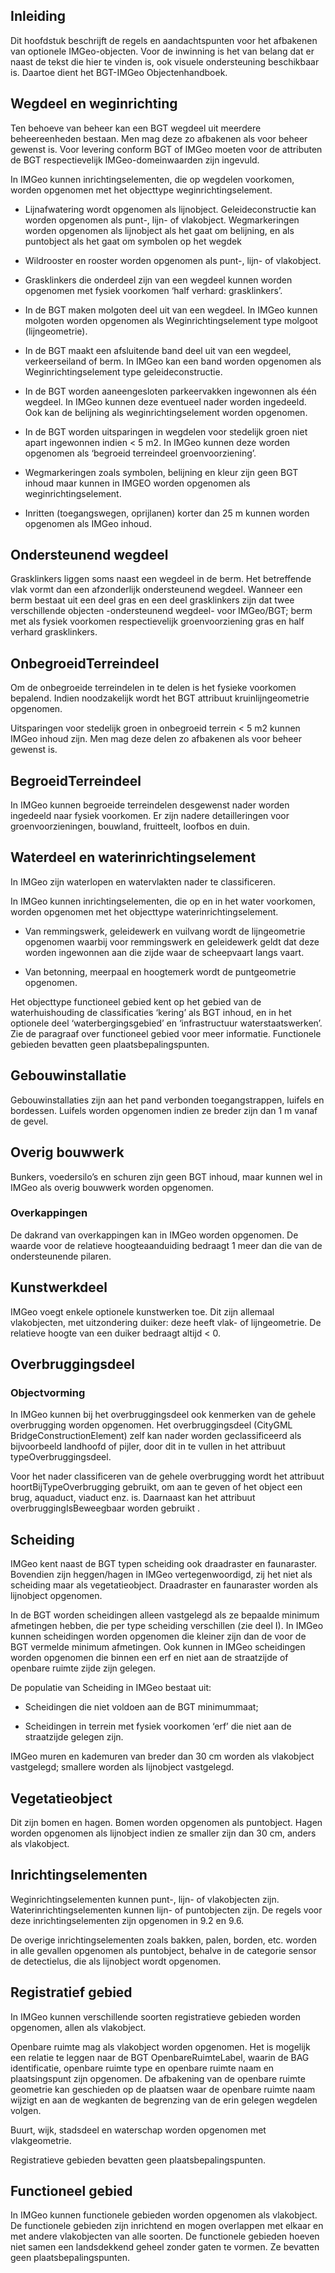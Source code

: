 Inleiding
---------

Dit hoofdstuk beschrijft de regels en aandachtspunten voor het afbakenen van
optionele IMGeo-objecten.
Voor de inwinning is het van belang dat er naast de tekst die hier te vinden is,
ook visuele ondersteuning beschikbaar is. Daartoe dient het BGT-IMGeo
Objectenhandboek.

Wegdeel en weginrichting
------------------------

Ten behoeve van beheer kan een BGT wegdeel uit meerdere beheereenheden bestaan.
Men mag deze zo afbakenen als voor beheer gewenst is. Voor levering conform BGT
of IMGeo moeten voor de attributen de BGT respectievelijk IMGeo-domeinwaarden
zijn ingevuld.

In IMGeo kunnen inrichtingselementen, die op wegdelen voorkomen, worden
opgenomen met het objecttype weginrichtingselement.

-   Lijnafwatering wordt opgenomen als lijnobject. Geleideconstructie kan worden
    opgenomen als punt-, lijn- of vlakobject. Wegmarkeringen worden opgenomen
    als lijnobject als het gaat om belijning, en als puntobject als het gaat om
    symbolen op het wegdek

-   Wildrooster en rooster worden opgenomen als punt-, lijn- of vlakobject.

-   Grasklinkers die onderdeel zijn van een wegdeel kunnen worden opgenomen met
    fysiek voorkomen ‘half verhard: grasklinkers’.

-   In de BGT maken molgoten deel uit van een wegdeel. In IMGeo kunnen molgoten
    worden opgenomen als Weginrichtingselement type molgoot (lijngeometrie).

-   In de BGT maakt een afsluitende band deel uit van een wegdeel,
    verkeerseiland of berm. In IMGeo kan een band worden opgenomen als
    Weginrichtingselement type geleideconstructie.

-   In de BGT worden aaneengesloten parkeervakken ingewonnen als één wegdeel. In
    IMGeo kunnen deze eventueel nader worden ingedeeld. Ook kan de belijning als
    weginrichtingselement worden opgenomen.

-   In de BGT worden uitsparingen in wegdelen voor stedelijk groen niet apart
    ingewonnen indien \< 5 m2. In IMGeo kunnen deze worden opgenomen als
    ‘begroeid terreindeel groenvoorziening’.

-   Wegmarkeringen zoals symbolen, belijning en kleur zijn geen BGT inhoud maar
    kunnen in IMGEO worden opgenomen als weginrichtingselement.

-   Inritten (toegangswegen, oprijlanen) korter dan 25 m kunnen worden opgenomen
    als IMGeo inhoud.

Ondersteunend wegdeel
---------------------

Grasklinkers liggen soms naast een wegdeel in de berm. Het betreffende vlak
vormt dan een afzonderlijk ondersteunend wegdeel. Wanneer een berm bestaat uit
een deel gras en een deel grasklinkers zijn dat twee verschillende objecten
-ondersteunend wegdeel- voor IMGeo/BGT; berm met als fysiek voorkomen
respectievelijk groenvoorziening gras en half verhard grasklinkers.

OnbegroeidTerreindeel
---------------------

Om de onbegroeide terreindelen in te delen is het fysieke voorkomen bepalend.
Indien noodzakelijk wordt het BGT attribuut kruinlijngeometrie opgenomen.

Uitsparingen voor stedelijk groen in onbegroeid terrein \< 5 m2 kunnen IMGeo
inhoud zijn. Men mag deze delen zo afbakenen als voor beheer gewenst is.

BegroeidTerreindeel
-------------------

In IMGeo kunnen begroeide terreindelen desgewenst nader worden ingedeeld naar
fysiek voorkomen. Er zijn nadere detailleringen voor groenvoorzieningen,
bouwland, fruitteelt, loofbos en duin.

Waterdeel en waterinrichtingselement
------------------------------------

In IMGeo zijn waterlopen en watervlakten nader te classificeren.

In IMGeo kunnen inrichtingselementen, die op en in het water voorkomen, worden
opgenomen met het objecttype waterinrichtingselement.

-   Van remmingswerk, geleidewerk en vuilvang wordt de lijngeometrie opgenomen
    waarbij voor remmingswerk en geleidewerk geldt dat deze worden ingewonnen
    aan die zijde waar de scheepvaart langs vaart.

-   Van betonning, meerpaal en hoogtemerk wordt de puntgeometrie opgenomen.

Het objecttype functioneel gebied kent op het gebied van de waterhuishouding de
classificaties ‘kering’ als BGT inhoud, en in het optionele deel
‘waterbergingsgebied’ en ‘infrastructuur waterstaatswerken’. Zie de paragraaf
over functioneel gebied voor meer informatie. Functionele gebieden bevatten geen
plaatsbepalingspunten.

Gebouwinstallatie
-----------------

Gebouwinstallaties zijn aan het pand verbonden toegangstrappen, luifels en
bordessen. Luifels worden opgenomen indien ze breder zijn dan 1 m vanaf de
gevel.

Overig bouwwerk
---------------

Bunkers, voedersilo’s en schuren zijn geen BGT inhoud, maar kunnen wel in IMGeo
als overig bouwwerk worden opgenomen.

### Overkappingen

De dakrand van overkappingen kan in IMGeo worden opgenomen. De waarde voor de
relatieve hoogteaanduiding bedraagt 1 meer dan die van de ondersteunende
pilaren.

Kunstwerkdeel
-------------

IMGeo voegt enkele optionele kunstwerken toe. Dit zijn allemaal vlakobjecten,
met uitzondering duiker: deze heeft vlak- of lijngeometrie. De relatieve hoogte
van een duiker bedraagt altijd \< 0.

Overbruggingsdeel
-----------------

### Objectvorming

In IMGeo kunnen bij het overbruggingsdeel ook kenmerken van de gehele
overbrugging worden opgenomen. Het overbruggingsdeel (CityGML
BridgeConstructionElement) zelf kan nader worden geclassificeerd als
bijvoorbeeld landhoofd of pijler, door dit in te vullen in het attribuut
typeOverbruggingsdeel.

Voor het nader classificeren van de gehele overbrugging wordt het attribuut
hoortBijTypeOverbrugging gebruikt, om aan te geven of het object een brug,
aquaduct, viaduct enz. is. Daarnaast kan het attribuut overbruggingIsBeweegbaar
worden gebruikt .

Scheiding
---------

IMGeo kent naast de BGT typen scheiding ook draadraster en faunaraster.
Bovendien zijn heggen/hagen in IMGeo vertegenwoordigd, zij het niet als
scheiding maar als vegetatieobject. Draadraster en faunaraster worden als
lijnobject opgenomen.

In de BGT worden scheidingen alleen vastgelegd als ze bepaalde minimum
afmetingen hebben, die per type scheiding verschillen (zie deel I). In IMGeo
kunnen scheidingen worden opgenomen die kleiner zijn dan de voor de BGT vermelde
minimum afmetingen. Ook kunnen in IMGeo scheidingen worden opgenomen die binnen
een erf en niet aan de straatzijde of openbare ruimte zijde zijn gelegen.

De populatie van Scheiding in IMGeo bestaat uit:

-   Scheidingen die niet voldoen aan de BGT minimummaat;

-   Scheidingen in terrein met fysiek voorkomen ‘erf’ die niet aan de
    straatzijde gelegen zijn.

IMGeo muren en kademuren van breder dan 30 cm worden als vlakobject vastgelegd;
smallere worden als lijnobject vastgelegd.

Vegetatieobject
---------------

Dit zijn bomen en hagen. Bomen worden opgenomen als puntobject. Hagen worden
opgenomen als lijnobject indien ze smaller zijn dan 30 cm, anders als
vlakobject.

Inrichtingselementen
--------------------

Weginrichtingselementen kunnen punt-, lijn- of vlakobjecten zijn.
Waterinrichtingselementen kunnen lijn- of puntobjecten zijn. De regels voor deze
inrichtingselementen zijn opgenomen in 9.2 en 9.6.

De overige inrichtingselementen zoals bakken, palen, borden, etc. worden in alle
gevallen opgenomen als puntobject, behalve in de categorie sensor de
detectielus, die als lijnobject wordt opgenomen.

Registratief gebied
-------------------

In IMGeo kunnen verschillende soorten registratieve gebieden worden opgenomen,
allen als vlakobject.

Openbare ruimte mag als vlakobject worden opgenomen. Het is mogelijk een relatie
te leggen naar de BGT OpenbareRuimteLabel, waarin de BAG identificatie, openbare
ruimte type en openbare ruimte naam en plaatsingspunt zijn opgenomen. De
afbakening van de openbare ruimte geometrie kan geschieden op de plaatsen waar
de openbare ruimte naam wijzigt en aan de wegkanten de begrenzing van de erin
gelegen wegdelen volgen.

Buurt, wijk, stadsdeel en waterschap worden opgenomen met vlakgeometrie.

Registratieve gebieden bevatten geen plaatsbepalingspunten.

Functioneel gebied
------------------

In IMGeo kunnen functionele gebieden worden opgenomen als vlakobject. De
functionele gebieden zijn inrichtend en mogen overlappen met elkaar en met
andere vlakobjecten van alle soorten. De functionele gebieden hoeven niet samen
een landsdekkend geheel zonder gaten te vormen. Ze bevatten geen
plaatsbepalingspunten.
